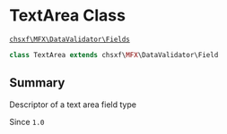 # TextArea Class

[`chsxf\MFX\DataValidator\Fields`](API-Namespace-DataValidator_Fields)

```php
class TextArea extends chsxf\MFX\DataValidator\Field
```

## Summary

Descriptor of a text area field type

Since `1.0`

